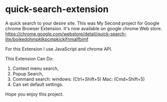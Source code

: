 # quick-search-extension
A quick search to your desire site.
This was My Second project for Google chrome Browser Extension.
It's now available on google chrome Web store.
https://chrome.google.com/webstore/detail/quick-search-lite/boikedohmpklkpcmpkickjfnmalfbimf

For this Extension I use JavaScript and chrome API.

This Extension Can Do:
  1. Context menu search,
  2. Popup Search,
  3. Command search:
       windows: (Ctrl+Shift+5)
       Mac: (Cmd+Shift+5)
  4. Can set default settings.
  
  Hope you enjoy this project.
